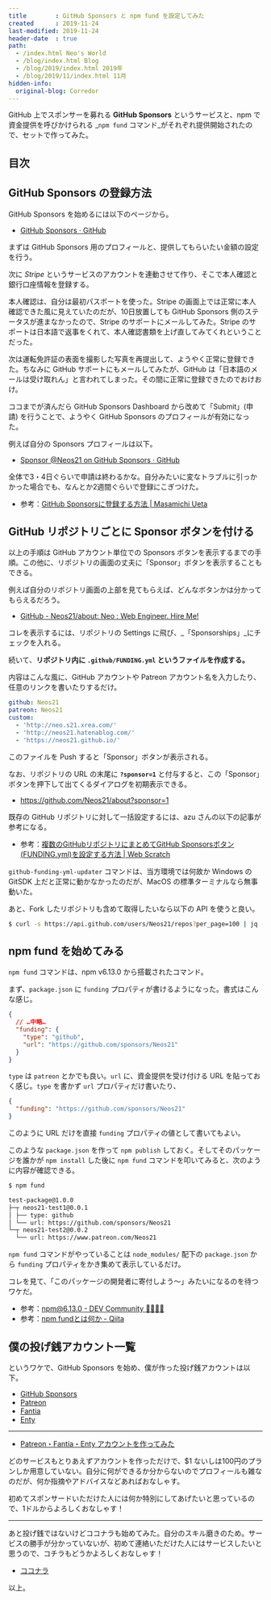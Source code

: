 ```yaml
---
title        : GitHub Sponsors と npm fund を設定してみた
created      : 2019-11-24
last-modified: 2019-11-24
header-date  : true
path:
  - /index.html Neo's World
  - /blog/index.html Blog
  - /blog/2019/index.html 2019年
  - /blog/2019/11/index.html 11月
hidden-info:
  original-blog: Corredor
---
```


GitHub 上でスポンサーを募れる __GitHub Sponsors__ というサービスと、npm で資金提供を呼びかけられる _`npm fund` コマンド_がそれぞれ提供開始されたので、セットで作ってみた。

## 目次

## GitHub Sponsors の登録方法

GitHub Sponsors を始めるには以下のページから。

- [GitHub Sponsors · GitHub](https://github.com/sponsors)

まずは GitHub Sponsors 用のプロフィールと、提供してもらいたい金額の設定を行う。

次に _Stripe_ というサービスのアカウントを連動させて作り、そこで本人確認と銀行口座情報を登録する。

本人確認は、自分は最初パスポートを使った。Stripe の画面上では正常に本人確認できた風に見えていたのだが、10日放置しても GitHub Sponsors 側のステータスが進まなかったので、Stripe のサポートにメールしてみた。Stripe のサポートは日本語で返事をくれて、本人確認書類を上げ直してみてくれということだった。

次は運転免許証の表面を撮影した写真を再提出して、ようやく正常に登録できた。ちなみに GitHub サポートにもメールしてみたが、GitHub は「日本語のメールは受け取れん」と言われてしまった。その間に正常に登録できたのでおけおけ。

ココまでが済んだら GitHub Sponsors Dashboard から改めて「Submit」(申請) を行うことで、ようやく GitHub Sponsors のプロフィールが有効になった。

例えば自分の Sponsors プロフィールは以下。

- [Sponsor @Neos21 on GitHub Sponsors · GitHub](https://github.com/sponsors/Neos21)

全体で3・4日ぐらいで申請は終わるかな。自分みたいに変なトラブルに引っかかった場合でも、なんとか2週間ぐらいで登録にこぎつけた。

- 参考：[GitHub Sponsorsに登録する方法 | Masamichi Ueta](https://masamichi.me/development/2019/11/02/github-sponsors.html)

## GitHub リポジトリごとに Sponsor ボタンを付ける

以上の手順は GitHub アカウント単位での Sponsors ボタンを表示するまでの手順。この他に、リポジトリの画面の丈夫に「Sponsor」ボタンを表示することもできる。

例えば自分のリポジトリ画面の上部を見てもらえば、どんなボタンかは分かってもらえるだろう。

- [GitHub - Neos21/about: Neo : Web Engineer. Hire Me!](https://github.com/Neos21/about)

コレを表示するには、リポジトリの Settings に飛び、_「Sponsorships」_にチェックを入れる。

続いて、__リポジトリ内に `.github/FUNDING.yml` というファイルを作成する。__

内容はこんな風に、GitHub アカウントや Patreon アカウント名を入力したり、任意のリンクを書いたりするだけ。

```yaml
github: Neos21
patreon: Neos21
custom:
  - 'http://neo.s21.xrea.com/'
  - 'http://neos21.hatenablog.com/'
  - 'https://neos21.github.io/'
```

このファイルを Push すると「Sponsor」ボタンが表示される。

なお、リポジトリの URL の末尾に __`?sponsor=1`__ と付与すると、この「Sponsor」ボタンを押下して出てくるダイアログを初期表示できる。

- <https://github.com/Neos21/about?sponsor=1>

既存の GitHub リポジトリに対して一括設定するには、azu さんの以下の記事が参考になる。

- 参考：[複数のGitHubリポジトリにまとめてGitHub Sponsorsボタン(FUNDING.yml)を設定する方法 | Web Scratch](https://efcl.info/2019/10/27/github-multiple-repository-funding.yml/)

`github-funding-yml-updater` コマンドは、当方環境では何故か Windows の GitSDK 上だと正常に動かなかったのだが、MacOS の標準ターミナルなら無事動いた。

あと、Fork したリポジトリも含めて取得したいなら以下の API を使うと良い。

```bash
$ curl -s https://api.github.com/users/Neos21/repos?per_page=100 | jq -r '. | map(.full_name)[]' | sort
```

## npm fund を始めてみる

`npm fund` コマンドは、npm v6.13.0 から搭載されたコマンド。

まず、`package.json` に `funding` プロパティが書けるようになった。書式はこんな感じ。

```json
{
  // …中略…
  "funding": {
    "type": "github",
    "url": "https://github.com/sponsors/Neos21"
  }
}
```

`type` は `patreon` とかでも良い。`url` に、資金提供を受け付ける URL を貼っておく感じ。`type` を書かず `url` プロパティだけ書いたり、

```json
{
  "funding": "https://github.com/sponsors/Neos21"
}
```

このように URL だけを直接 `funding` プロパティの値として書いてもよい。

このような `package.json` を作って `npm publish` しておく。そしてそのパッケージを誰かが `npm install` した後に `npm fund` コマンドを叩いてみると、次のように内容が確認できる。

```bash
$ npm fund

test-package@1.0.0
├─┬ neos21-test1@0.0.1
│ ├── type: github
│ └── url: https://github.com/sponsors/Neos21
└─┬ neos21-test2@0.0.2
  └── url: https://www.patreon.com/Neos21
```

`npm fund` コマンドがやっていることは `node_modules/` 配下の `package.json` から `funding` プロパティをかき集めて表示しているだけ。

コレを見て、「このパッケージの開発者に寄付しよう〜」みたいになるのを待つワケだ。

- 参考：[npm@6.13.0 - DEV Community 👩‍💻👨‍💻](https://dev.to/ruyadorno/npm-6-13-0-7f3)
- 参考：[npm fundとは何か - Qiita](https://qiita.com/yukibear/items/0fd0a02e7ef75cfdaecf)

## 僕の投げ銭アカウント一覧

というワケで、GitHub Sponsors を始め、僕が作った投げ銭アカウントは以下。

- [GitHub Sponsors](https://github.com/sponsors/Neos21)
- [Patreon](https://www.patreon.com/Neos21)
- [Fantia](https://fantia.jp/Neos21)
- [Enty](https://enty.jp/Neos21)

---

- [Patreon・Fantia・Enty アカウントを作ってみた](/blog/2018/08/21-01.html)

どのサービスもとりあえずアカウントを作っただけで、$1 ないしは100円のプランしか用意していない。自分に何ができるか分からないのでプロフィールも雑なのだが、何か指摘やアドバイスなどあればおなしゃす。

初めてスポンサードいただけた人には何か特別にしてあげたいと思っているので、1ドルからよろしくおなしゃす！

---

あと投げ銭ではないけどココナラも始めてみた。自分のスキル磨きのため。サービスの勝手が分かっていないが、初めて連絡いただけた人にはサービスしたいと思うので、コチラもどうかよろしくおなしゃす！

- [ココナラ](https://profile.coconala.com/users/1578422)

以上。
